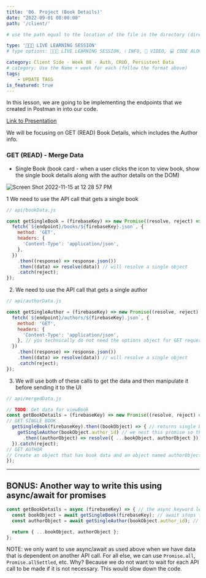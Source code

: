 ```yaml
---
title: '06. Project (Book Details)'
date: "2022-09-01 08:00:00"
path: '/client/'

# use the path equal to the location of the file in the directory (directory structure)

type: '👩🏽‍🏫 LIVE LEARNING SESSION'
# type options: 👩🏽‍🏫 LIVE LEARNING SESSION, ℹ️ INFO, 🎥 VIDEO, 💻 CODE ALONG, 🥼 LAB, ↩️ REVIEW/NOTES, 👥 GROUP LEARNING, 👷🏼‍♂️ GROUP PROJECT, 🧠 ASSESSMENT, 📝 ASSIGNMENT

category: Client Side - Week 08 - Auth, CRUD, Persistent Data
# category: Use the Name + week for each (follow the format above)
tags: 
    - UPDATE TAGS
is_featured: true
---
```

In this lesson, we are going to be implementing the endpoints that we created in Postman in into our code.

<a href="https://docs.google.com/presentation/d/1CuB2rkWka0Tgo_pwtAWAFQLQG9jnJh6oes9H8hFjnhI/edit?usp=sharing" target="_blank">Link to Presentation</a>

We will be focusing on GET (READ) Book Details, which includes the Author info.

### **GET (READ) - Merge Data**
  - Single Book (book card - when a user clicks the icon to view book, show the single book details along with the author details on the DOM)

  ![Screen Shot 2022-11-15 at 12 28 57 PM](https://user-images.githubusercontent.com/29741570/201997840-a5186eb9-84e7-411a-89aa-d00cc6263744.png)


1 We need to use the  API call that gets a single book

```js
// api/bookData.js

const getSingleBook = (firebaseKey) => new Promise((resolve, reject) => {
  fetch(`${endpoint}/books/${firebaseKey}.json`, {
    method: 'GET',
    headers: {
      'Content-Type': 'application/json',
    },
  })
    .then((response) => response.json())
    .then((data) => resolve(data)) // will resolve a single object
    .catch(reject);
});
```
2. We need to use the  API call that gets a single author

```js
// api/authorData.js

const getSingleAuthor = (firebaseKey) => new Promise((resolve, reject) => {
  fetch(`${endpoint}/authors/${firebaseKey}.json`, {
    method: 'GET',
    headers: {
      'Content-Type': 'application/json',
    }, // you technically do not need the options object for GET requests, but using it here for consistency
  })
    .then((response) => response.json())
    .then((data) => resolve(data)) // will resolve a single object
    .catch(reject);
});
```
3. We will use both of these calls to get the data and then manipulate it before sending it to the UI

```js
// api/mergedData.js

// TODO: Get data for viewBook
const getBookDetails = (firebaseKey) => new Promise((resolve, reject) => {
// GET SINGLE BOOK
  getSingleBook(firebaseKey).then((bookObject) => { // returns single book object
    getSingleAuthor(bookObject.author_id) // we nest this promise so that we can use the book object
      .then((authorObject) => resolve({ ...bookObject, authorObject }));
  }).catch(reject);
// GET AUTHOR
// Create an object that has book data and an object named authorObject
});
```

---
## BONUS: Another way to write this using async/await for promises

```js
const getBookDetails = async (firebaseKey) => { // the async keyword let's JS know this is asynchronous function (promise) 
  const bookObject = await getSingleBook(firebaseKey); // await stops the code in this function and waits for the response. This is like using .then
  const authorObject = await getSingleAuthor(bookObject.author_id); // this function uses the data response from the bookObject

  return { ...bookObject, authorObject };
};
```
NOTE: we only want to use async/await as used above when we have data that is dependent on another API call. For all else, we can use `Promise.all`, `Promise.allSettled`, etc. Why? Because we do not want to wait for each API call to be made if it is not necessary. This would slow down the code.
